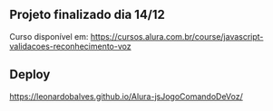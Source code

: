 ## Projeto finalizado dia 14/12

Curso disponível em: https://cursos.alura.com.br/course/javascript-validacoes-reconhecimento-voz

## Deploy

https://leonardobalves.github.io/Alura-jsJogoComandoDeVoz/